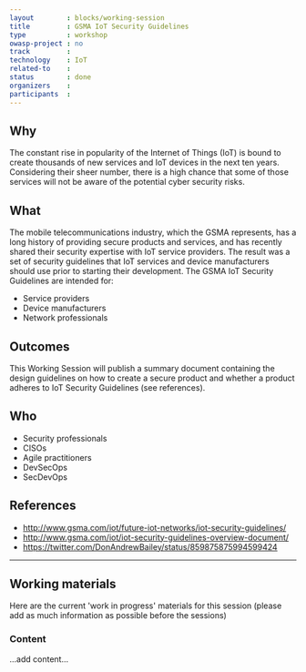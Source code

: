 ```yaml
---
layout        : blocks/working-session
title         : GSMA IoT Security Guidelines
type          : workshop
owasp-project : no
track         :
technology    : IoT
related-to    :
status        : done
organizers    :
participants  :
---
```


## Why

The constant rise in popularity of the Internet of Things (IoT) is bound to create thousands of new services and IoT devices in the next ten years. Considering their sheer number, there is a high chance that some of those services will not be aware of the potential cyber security risks.


## What

The mobile telecommunications industry, which the GSMA represents, has a long history of providing secure products and services, and has recently shared their security expertise with IoT service providers. The result was a set of security guidelines that IoT services and device manufacturers should use prior to starting their development.
The GSMA IoT Security Guidelines are intended for:
- Service providers
- Device manufacturers
- Network professionals

## Outcomes

This Working Session will publish a summary document containing the design guidelines on how to create a secure product and whether a product adheres to IoT Security Guidelines (see references).

## Who

- Security professionals
- CISOs
- Agile practitioners
- DevSecOps
- SecDevOps

## References

  - http://www.gsma.com/iot/future-iot-networks/iot-security-guidelines/
  - http://www.gsma.com/iot/iot-security-guidelines-overview-document/
  - https://twitter.com/DonAndrewBailey/status/859875875994599424

--- 

## Working materials

Here are the current 'work in progress' materials for this session (please add as much information as possible before the sessions)

### Content

...add content...

